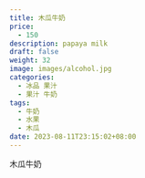 ```yaml
---
title: 木瓜牛奶
price:
  - 150
description: papaya milk
draft: false
weight: 32
image: images/alcohol.jpg
categories:
  - 冰品 果汁
  - 果汁 牛奶
tags:
  - 牛奶
  - 水果
  - 木瓜
date: 2023-08-11T23:15:02+08:00
---
```


 木瓜牛奶
